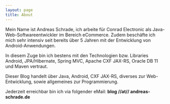 ```yaml
---
layout: page
title: About
---
```


Mein Name ist Andreas Schrade, ich arbeite für Conrad Electronic als Java-Web-Softwareentwickler im Bereich eCommerce.
Zudem beschäfte ich mich sehr intensiv seit bereits über 5 Jahren mit der Entwicklung von Android-Anwendungen.

In diesem Zuge bin ich bestens mit den Technologien bzw. Libraries Android, JPA/Hibernate, Spring MVC, Apache CXF JAX-RS, Oracle DB 11 und Maven vertraut.

Dieser Blog handelt über Java, Android, CXF JAX-RS, diverses zur Web-Entwicklung, sowie allgemeines zur Programmierung.

Jederzeit erreichbar bin ich via folgender eMail: <strong>blog //at// andreas-schrade.de</strong>